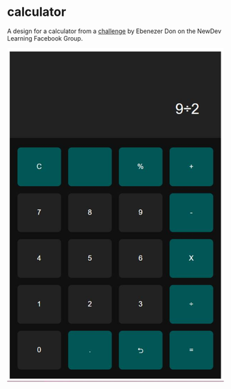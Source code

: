 # calculator

A design for a calculator from a [challenge](https://web.facebook.com/groups/231075498492096/permalink/231436058456040/) by Ebenezer Don on the NewDev Learning Facebook Group.

![Mockup for the calculator](./Calculator.jpg)
